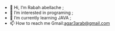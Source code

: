 - 👋 Hi, I’m Rabah abellache  ;
- 👀 I’m interested in programing ;
- 🌱 I’m currently learning JAVA ;
- 📫 How to reach me Gmail:agar3arab@gmail.com

<!---
rabah01abellache/rabah01abellache is a ✨ special ✨ repository because its `README.md` (this file) appears on your GitHub profile.
You can click the Preview link to take a look at your changes.
--->
